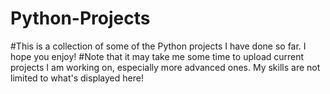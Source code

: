 # Python-Projects
#This is a collection of some of the Python projects I have done so far. I hope you enjoy!
#Note that it may take me some time to upload current projects I am working on, especially more advanced ones. My skills are not limited to what's displayed here!
